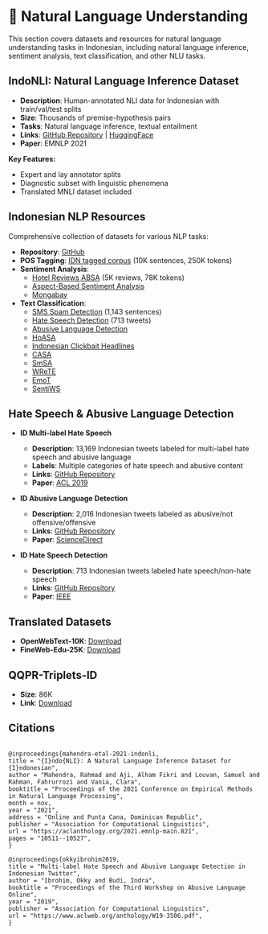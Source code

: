 # 🧠 Natural Language Understanding

This section covers datasets and resources for natural language understanding tasks in Indonesian, including natural language inference, sentiment analysis, text classification, and other NLU tasks.

## IndoNLI: Natural Language Inference Dataset

- **Description**: Human-annotated NLI data for Indonesian with train/val/test splits
- **Size**: Thousands of premise-hypothesis pairs
- **Tasks**: Natural language inference, textual entailment
- **Links**: [GitHub Repository](https://github.com/ir-nlp-csui/indonli) | [HuggingFace](https://huggingface.co/datasets/indonli)
- **Paper**: EMNLP 2021

**Key Features:**
- Expert and lay annotator splits
- Diagnostic subset with linguistic phenomena
- Translated MNLI dataset included

## Indonesian NLP Resources

Comprehensive collection of datasets for various NLP tasks:

- **Repository**: [GitHub](https://github.com/kmkurn/id-nlp-resource)
- **POS Tagging**: [IDN tagged corpus](https://github.com/famrashel/idn-tagged-corpus) (10K sentences, 250K tokens)
- **Sentiment Analysis**:
  - [Hotel Reviews ABSA](https://github.com/jordhy97/final_project) (5K reviews, 78K tokens)
  - [Aspect-Based Sentiment Analysis](https://github.com/annisanurulazhar/absa-playground)
  - [Mongabay](https://huggingface.co/datasets/Datasaur/Mongabay-collection)
- **Text Classification**:
  - [SMS Spam Detection](https://drive.google.com/file/d/1-stKadfTgJLtYsHWqXhGO3nTjKVFxm_Q/view) (1,143 sentences)
  - [Hate Speech Detection](https://github.com/ialfina/id-hatespeech-detection) (713 tweets)
  - [Abusive Language Detection](https://github.com/okkyibrohim/id-abusive-language-detection)
  - [HoASA](https://huggingface.co/datasets/SEACrowd/hoasa)
  - [Indonesian Clickbait Headlines](https://www.kaggle.com/datasets/andikawilliam/clickid)
  - [CASA](https://huggingface.co/datasets/SEACrowd/casa)
  - [SmSA](https://huggingface.co/datasets/SEACrowd/smsa)
  - [WReTE](https://github.com/IndoNLP/indonlu/tree/master/dataset/wrete_entailment-ui)
  - [EmoT](https://huggingface.co/datasets/SEACrowd/emot)
  - [SentiWS](https://www.kaggle.com/datasets/rtatman/sentiment-lexicons-for-81-languages)

## Hate Speech & Abusive Language Detection

- **ID Multi-label Hate Speech**
  - **Description**: 13,169 Indonesian tweets labeled for multi-label hate speech and abusive language
  - **Labels**: Multiple categories of hate speech and abusive content
  - **Links**: [GitHub Repository](https://github.com/okkyibrohim/id-multi-label-hate-speech-and-abusive-language-detection)
  - **Paper**: [ACL 2019](https://www.aclweb.org/anthology/W19-3506.pdf)

- **ID Abusive Language Detection**
  - **Description**: 2,016 Indonesian tweets labeled as abusive/not offensive/offensive
  - **Links**: [GitHub Repository](https://github.com/okkyibrohim/id-abusive-language-detection)
  - **Paper**: [ScienceDirect](https://www.sciencedirect.com/science/article/pii/S1877050918314583)

- **ID Hate Speech Detection**
  - **Description**: 713 Indonesian tweets labeled hate speech/non-hate speech
  - **Links**: [GitHub Repository](https://github.com/ialfina/id-hatespeech-detection)
  - **Paper**: [IEEE](https://ieeexplore.ieee.org/abstract/document/8355039)

## Translated Datasets

- **OpenWebText-10K**: [Download](https://huggingface.co/datasets/irfanfadhullah/OpenWebText-Indonesia-10k/)
- **FineWeb-Edu-25K**: [Download](https://huggingface.co/datasets/irfanfadhullah/FineWeb-Edu-25K/)

## QQPR-Triplets-ID

- **Size**: 86K
- **Link**: [Download](https://huggingface.co/datasets/robinsyihab/QQPR-triplets-ID)

## Citations

```

@inproceedings{mahendra-etal-2021-indonli,
title = "{I}ndo{NLI}: A Natural Language Inference Dataset for {I}ndonesian",
author = "Mahendra, Rahmad and Aji, Alham Fikri and Louvan, Samuel and Rahman, Fahrurrozi and Vania, Clara",
booktitle = "Proceedings of the 2021 Conference on Empirical Methods in Natural Language Processing",
month = nov,
year = "2021",
address = "Online and Punta Cana, Dominican Republic",
publisher = "Association for Computational Linguistics",
url = "https://aclanthology.org/2021.emnlp-main.821",
pages = "10511--10527",
}

@inproceedings{okkyibrohim2019,
title = "Multi-label Hate Speech and Abusive Language Detection in Indonesian Twitter",
author = "Ibrohim, Okky and Budi, Indra",
booktitle = "Proceedings of the Third Workshop on Abusive Language Online",
year = "2019",
publisher = "Association for Computational Linguistics",
url = "https://www.aclweb.org/anthology/W19-3506.pdf",
}

```